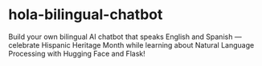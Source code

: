# hola-bilingual-chatbot
Build your own bilingual AI chatbot that speaks English and Spanish — celebrate Hispanic Heritage Month while learning about Natural Language Processing with Hugging Face and Flask!
